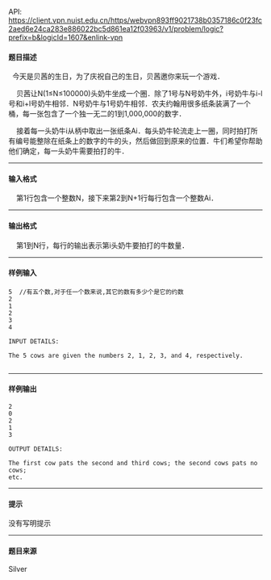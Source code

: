 API: https://client.vpn.nuist.edu.cn/https/webvpn893ff9021738b0357186c0f23fc2aed6e24ca283e886022bc5d861ea12f03963/v1/problem/logic?prefix=b&logicId=1607&enlink-vpn

#### 题目描述

  今天是贝茜的生日，为了庆祝自己的生日，贝茜邀你来玩一个游戏．

    贝茜让N(1≤N≤100000)头奶牛坐成一个圈．除了1号与N号奶牛外，i号奶牛与i-l号和i+l号奶牛相邻．N号奶牛与1号奶牛相邻．农夫约翰用很多纸条装满了一个桶，每一张包含了一个独一无二的1到1,000,000的数字．

    接着每一头奶牛i从柄中取出一张纸条Ai．每头奶牛轮流走上一圈，同时拍打所有编号能整除在纸条上的数字的牛的头，然后做回到原来的位置．牛们希望你帮助他们确定，每一头奶牛需要拍打的牛．

---

#### 输入格式

    第1行包含一个整数N，接下来第2到N+1行每行包含一个整数Ai．

---

#### 输出格式

    第1到N行，每行的输出表示第i头奶牛要拍打的牛数量．

---

#### 样例输入
```
5  //有五个数,对于任一个数来说,其它的数有多少个是它的约数
2 
1
2
3
4

INPUT DETAILS:

The 5 cows are given the numbers 2, 1, 2, 3, and 4, respectively.


```

---

#### 样例输出
```
2
0
2
1
3

OUTPUT DETAILS:

The first cow pats the second and third cows; the second cows pats no cows;
etc.

```

---

#### 提示

没有写明提示

---

#### 题目来源

Silver